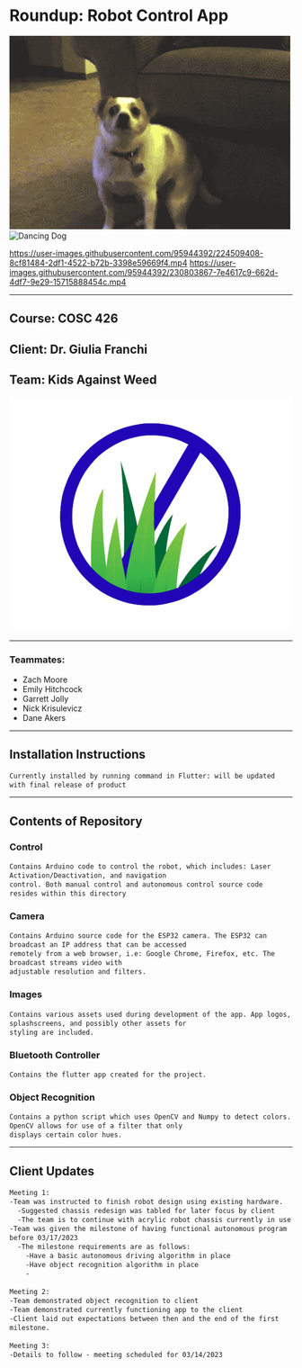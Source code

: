 # Roundup: Robot Control App

![Bouncy Dog](Images/woogie.gif)
![Dancing Dog](Images/boogie.gif)

https://user-images.githubusercontent.com/95944392/224509408-8cf81484-2df1-4522-b72b-3398e59669f4.mp4
https://user-images.githubusercontent.com/95944392/230803867-7e4617c9-662d-4df7-9e29-15715888454c.mp4

---

## Course: COSC 426
## Client: Dr. Giulia Franchi

## Team: Kids Against Weed

![My Image](Images/WeedKillerLogo.png)

---
### Teammates:
* Zach Moore
* Emily Hitchcock
* Garrett Jolly
* Nick Krisulevicz
* Dane Akers
---
## Installation Instructions

```
Currently installed by running command in Flutter: will be updated with final release of product
```
---
## Contents of Repository

### Control

```
Contains Arduino code to control the robot, which includes: Laser Activation/Deactivation, and navigation
control. Both manual control and autonomous control source code resides within this directory
```

### Camera

```
Contains Arduino source code for the ESP32 camera. The ESP32 can broadcast an IP address that can be accessed
remotely from a web browser, i.e: Google Chrome, Firefox, etc. The broadcast streams video with
adjustable resolution and filters.
```

### Images

```
Contains various assets used during development of the app. App logos, splashscreens, and possibly other assets for 
styling are included.
```

### Bluetooth Controller

```
Contains the flutter app created for the project. 
```

### Object Recognition

```
Contains a python script which uses OpenCV and Numpy to detect colors. OpenCV allows for use of a filter that only 
displays certain color hues.
```
---
## Client Updates

```
Meeting 1:
-Team was instructed to finish robot design using existing hardware.
  -Suggested chassis redesign was tabled for later focus by client
  -The team is to continue with acrylic robot chassis currently in use
-Team was given the milestone of having functional autonomous program before 03/17/2023
  -The milestone requirements are as follows:
    -Have a basic autonomous driving algorithm in place
    -Have object recognition algorithm in place
    -

Meeting 2:
-Team demonstrated object recognition to client
-Team demonstrated currently functioning app to the client
-Client laid out expectations between then and the end of the first milestone. 

Meeting 3:
-Details to follow - meeting scheduled for 03/14/2023
```
